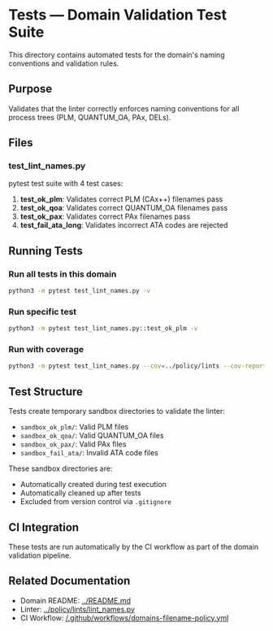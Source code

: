 # Tests — Domain Validation Test Suite

This directory contains automated tests for the domain's naming conventions and validation rules.

## Purpose

Validates that the linter correctly enforces naming conventions for all process trees (PLM, QUANTUM_OA, PAx, DELs).

## Files

### test_lint_names.py

pytest test suite with 4 test cases:

1. **test_ok_plm**: Validates correct PLM (CAx++) filenames pass
2. **test_ok_qoa**: Validates correct QUANTUM_OA filenames pass
3. **test_ok_pax**: Validates correct PAx filenames pass
4. **test_fail_ata_long**: Validates incorrect ATA codes are rejected

## Running Tests

### Run all tests in this domain
```bash
python3 -m pytest test_lint_names.py -v
```

### Run specific test
```bash
python3 -m pytest test_lint_names.py::test_ok_plm -v
```

### Run with coverage
```bash
python3 -m pytest test_lint_names.py --cov=../policy/lints --cov-report=term
```

## Test Structure

Tests create temporary sandbox directories to validate the linter:
- `sandbox_ok_plm/`: Valid PLM files
- `sandbox_ok_qoa/`: Valid QUANTUM_OA files
- `sandbox_ok_pax/`: Valid PAx files
- `sandbox_fail_ata/`: Invalid ATA code files

These sandbox directories are:
- Automatically created during test execution
- Automatically cleaned up after tests
- Excluded from version control via `.gitignore`

## CI Integration

These tests are run automatically by the CI workflow as part of the domain validation pipeline.

## Related Documentation

- Domain README: [../README.md](../README.md)
- Linter: [../policy/lints/lint_names.py](../policy/lints/lint_names.py)
- CI Workflow: [/.github/workflows/domains-filename-policy.yml](/.github/workflows/domains-filename-policy.yml)
